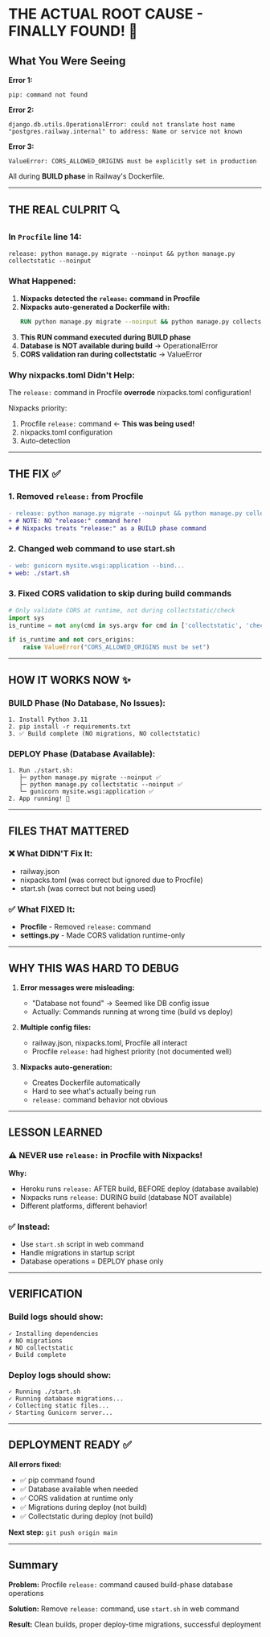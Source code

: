 # THE ACTUAL ROOT CAUSE - FINALLY FOUND! 🎯

## What You Were Seeing

**Error 1:**
```
pip: command not found
```

**Error 2:**
```
django.db.utils.OperationalError: could not translate host name 
"postgres.railway.internal" to address: Name or service not known
```

**Error 3:**
```
ValueError: CORS_ALLOWED_ORIGINS must be explicitly set in production
```

All during **BUILD phase** in Railway's Dockerfile.

---

## THE REAL CULPRIT 🔍

### In `Procfile` line 14:
```
release: python manage.py migrate --noinput && python manage.py collectstatic --noinput
```

### What Happened:
1. **Nixpacks detected the `release:` command in Procfile**
2. **Nixpacks auto-generated a Dockerfile with:**
   ```dockerfile
   RUN python manage.py migrate --noinput && python manage.py collectstatic --noinput
   ```
3. **This RUN command executed during BUILD phase**
4. **Database is NOT available during build** → OperationalError
5. **CORS validation ran during collectstatic** → ValueError

### Why nixpacks.toml Didn't Help:
The `release:` command in Procfile **overrode** nixpacks.toml configuration!

Nixpacks priority:
1. Procfile `release:` command ← **This was being used!**
2. nixpacks.toml configuration
3. Auto-detection

---

## THE FIX ✅

### 1. Removed `release:` from Procfile
```diff
- release: python manage.py migrate --noinput && python manage.py collectstatic --noinput
+ # NOTE: NO "release:" command here!
+ # Nixpacks treats "release:" as a BUILD phase command
```

### 2. Changed web command to use start.sh
```diff
- web: gunicorn mysite.wsgi:application --bind...
+ web: ./start.sh
```

### 3. Fixed CORS validation to skip during build commands
```python
# Only validate CORS at runtime, not during collectstatic/check
import sys
is_runtime = not any(cmd in sys.argv for cmd in ['collectstatic', 'check', 'makemigrations'])

if is_runtime and not cors_origins:
    raise ValueError("CORS_ALLOWED_ORIGINS must be set")
```

---

## HOW IT WORKS NOW ✨

### BUILD Phase (No Database, No Issues):
```
1. Install Python 3.11
2. pip install -r requirements.txt
3. ✅ Build complete (NO migrations, NO collectstatic)
```

### DEPLOY Phase (Database Available):
```
1. Run ./start.sh:
   ├─ python manage.py migrate --noinput ✅
   ├─ python manage.py collectstatic --noinput ✅
   └─ gunicorn mysite.wsgi:application ✅
2. App running! 🚀
```

---

## FILES THAT MATTERED

### ❌ What DIDN'T Fix It:
- railway.json
- nixpacks.toml (was correct but ignored due to Procfile)
- start.sh (was correct but not being used)

### ✅ What FIXED It:
- **Procfile** - Removed `release:` command
- **settings.py** - Made CORS validation runtime-only

---

## WHY THIS WAS HARD TO DEBUG

1. **Error messages were misleading:**
   - "Database not found" → Seemed like DB config issue
   - Actually: Commands running at wrong time (build vs deploy)

2. **Multiple config files:**
   - railway.json, nixpacks.toml, Procfile all interact
   - Procfile `release:` had highest priority (not documented well)

3. **Nixpacks auto-generation:**
   - Creates Dockerfile automatically
   - Hard to see what's actually being run
   - `release:` command behavior not obvious

---

## LESSON LEARNED

### ⚠️ NEVER use `release:` in Procfile with Nixpacks!

**Why:**
- Heroku runs `release:` AFTER build, BEFORE deploy (database available)
- Nixpacks runs `release:` DURING build (database NOT available)
- Different platforms, different behavior!

### ✅ Instead:
- Use `start.sh` script in web command
- Handle migrations in startup script
- Database operations = DEPLOY phase only

---

## VERIFICATION

### Build logs should show:
```
✓ Installing dependencies
✗ NO migrations
✗ NO collectstatic
✓ Build complete
```

### Deploy logs should show:
```
✓ Running ./start.sh
✓ Running database migrations...
✓ Collecting static files...
✓ Starting Gunicorn server...
```

---

## DEPLOYMENT READY ✅

**All errors fixed:**
- ✅ pip command found
- ✅ Database available when needed
- ✅ CORS validation at runtime only
- ✅ Migrations during deploy (not build)
- ✅ Collectstatic during deploy (not build)

**Next step:** `git push origin main`

---

## Summary

**Problem:** Procfile `release:` command caused build-phase database operations

**Solution:** Remove `release:` command, use `start.sh` in web command

**Result:** Clean builds, proper deploy-time migrations, successful deployment
